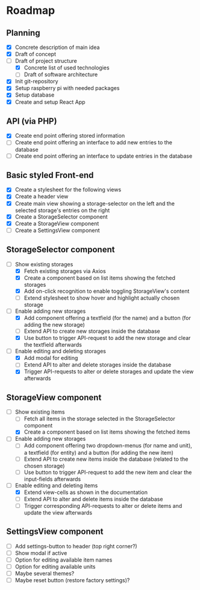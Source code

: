 # Roadmap
## Planning
- [x] Concrete description of main idea
- [x] Draft of concept
- [ ] Draft of project structure
  - [x] Concrete list of used technologies
  - [ ] Draft of software architecture
- [x] Init git-repository
- [x] Setup raspberry pi with needed packages
- [x] Setup database
- [x] Create and setup React App

## API (via PHP)
- [x] Create end point offering stored information
- [ ] Create end point offering an interface to add new entries to the database
- [ ] Create end point offering an interface to update entries in the database

## Basic styled Front-end
- [x] Create a stylesheet for the following views
- [x] Create a header view
- [x] Create main view showing a storage-selector on the left and the selected storage's entries on the right
- [x] Create a StorageSelector component
- [x] Create a StorageView component
- [ ] Create a SettingsView component

## StorageSelector component
- [ ] Show existing storages
  - [x] Fetch existing storages via Axios
  - [x] Create a component based on list items showing the fetched storages
  - [x] Add on-click recognition to enable toggling StorageView's content
  - [ ] Extend stylesheet to show hover and highlight actually chosen storage
- [ ] Enable adding new storages
  - [x] Add component offering a textfield (for the name) and a button (for adding the new storage)
  - [ ] Extend API to create new storages inside the database
  - [x] Use button to trigger API-request to add the new storage and clear the textfield afterwards
- [ ] Enable editing and deleting storages
  - [x] Add modal for editing
  - [ ] Extend API to alter and delete storages inside the database
  - [x] Trigger API-requests to alter or delete storages and update the view afterwards

## StorageView component
- [ ] Show existing items
  - [ ] Fetch all items in the storage selected in the StorageSelector component
  - [x] Create a component based on list items showing the fetched items
- [ ] Enable adding new storages
  - [ ] Add component offering two dropdown-menus (for name and unit), a textfield (for entity) and a button (for adding the new item)
  - [ ] Extend API to create new items inside the database (related to the chosen storage)
  - [ ] Use button to trigger API-request to add the new item and clear the input-fields afterwards
- [ ] Enable editing and deleting items
  - [x] Extend view-cells as shown in the documentation
  - [ ] Extend API to alter and delete items inside the database
  - [ ] Trigger corresponding API-requests to alter or delete items and update the view afterwards

## SettingsView component
- [ ] Add settings-button to header (top right corner?)
- [ ] Show modal if active
- [ ] Option for editing available item names
- [ ] Option for editing available units
- [ ] Maybe several themes?
- [ ] Maybe reset button (restore factory settings)?

